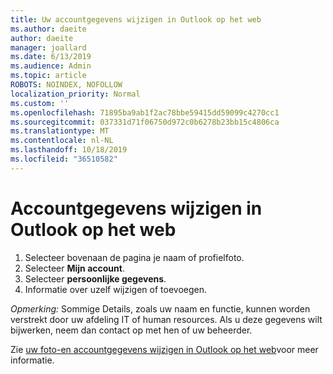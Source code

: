 ```yaml
---
title: Uw accountgegevens wijzigen in Outlook op het web
ms.author: daeite
author: daeite
manager: joallard
ms.date: 6/13/2019
ms.audience: Admin
ms.topic: article
ROBOTS: NOINDEX, NOFOLLOW
localization_priority: Normal
ms.custom: ''
ms.openlocfilehash: 71895ba9ab1f2ac78bbe59415dd59099c4270cc1
ms.sourcegitcommit: 037331d71f06750d972c0b6278b23bb15c4806ca
ms.translationtype: MT
ms.contentlocale: nl-NL
ms.lasthandoff: 10/18/2019
ms.locfileid: "36510582"
---
```

# <a name="change-account-information-in-outlook-on-the-web"></a>Accountgegevens wijzigen in Outlook op het web

1. Selecteer bovenaan de pagina je naam of profielfoto.
1. Selecteer **Mijn account**.
1. Selecteer **persoonlijke gegevens**.
1. Informatie over uzelf wijzigen of toevoegen.

*Opmerking:* Sommige Details, zoals uw naam en functie, kunnen worden verstrekt door uw afdeling IT of human resources. Als u deze gegevens wilt bijwerken, neem dan contact op met hen of uw beheerder.

Zie [uw foto-en accountgegevens wijzigen in Outlook op het web](https://support.office.com/article/b2dbb289-851d-4bed-93c3-3e136f5659ec)voor meer informatie.